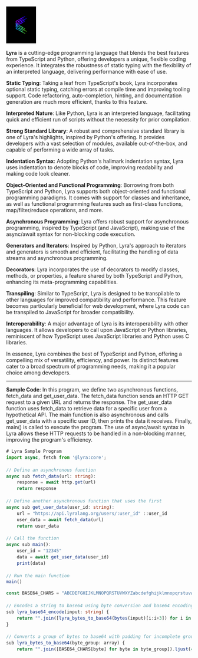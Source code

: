 ![Original Logo Symbol](assets/art/logo.png)

**Lyra** is a cutting-edge programming language that blends the best features from TypeScript and Python, offering developers a unique, flexible coding experience. It integrates the robustness of static typing with the flexibility of an interpreted language, delivering performance with ease of use.

**Static Typing**: Taking a leaf from TypeScript's book, Lyra incorporates optional static typing, catching errors at compile time and improving tooling support. Code refactoring, auto-completion, hinting, and documentation generation are much more efficient, thanks to this feature.

**Interpreted Nature**: Like Python, Lyra is an interpreted language, facilitating quick and efficient run of scripts without the necessity for prior compilation.

**Strong Standard Library**: A robust and comprehensive standard library is one of Lyra's highlights, inspired by Python's offering. It provides developers with a vast selection of modules, available out-of-the-box, and capable of performing a wide array of tasks.

**Indentation Syntax**: Adopting Python's hallmark indentation syntax, Lyra uses indentation to denote blocks of code, improving readability and making code look cleaner.

**Object-Oriented and Functional Programming**: Borrowing from both TypeScript and Python, Lyra supports both object-oriented and functional programming paradigms. It comes with support for classes and inheritance, as well as functional programming features such as first-class functions, map/filter/reduce operations, and more.

**Asynchronous Programming**: Lyra offers robust support for asynchronous programming, inspired by TypeScript (and JavaScript), making use of the async/await syntax for non-blocking code execution.

**Generators and Iterators**: Inspired by Python, Lyra's approach to iterators and generators is smooth and efficient, facilitating the handling of data streams and asynchronous programming.

**Decorators**: Lyra incorporates the use of decorators to modify classes, methods, or properties, a feature shared by both TypeScript and Python, enhancing its meta-programming capabilities.

**Transpiling**: Similar to TypeScript, Lyra is designed to be transpilable to other languages for improved compatibility and performance. This feature becomes particularly beneficial for web development, where Lyra code can be transpiled to JavaScript for broader compatibility.

**Interoperability**: A major advantage of Lyra is its interoperability with other languages. It allows developers to call upon JavaScript or Python libraries, reminiscent of how TypeScript uses JavaScript libraries and Python uses C libraries.

In essence, Lyra combines the best of TypeScript and Python, offering a compelling mix of versatility, efficiency, and power. Its distinct features cater to a broad spectrum of programming needs, making it a popular choice among developers.

---

**Sample Code**: In this program, we define two asynchronous functions, fetch_data and get_user_data. The fetch_data function sends an HTTP GET request to a given URL and returns the response. The get_user_data function uses fetch_data to retrieve data for a specific user from a hypothetical API. The main function is also asynchronous and calls get_user_data with a specific user ID, then prints the data it receives.
Finally, main() is called to execute the program. The use of async/await syntax in Lyra allows these HTTP requests to be handled in a non-blocking manner, improving the program's efficiency.



```typescript
# Lyra Sample Program
import async, fetch from '@lyra:core';

// Define an asynchronous function
async sub fetch_data(url: string): 
    response = await http.get(url)
    return response

// Define another asynchronous function that uses the first
async sub get_user_data(user_id: string): 
    url = "https://api.lyralang.org/users/:user_id" ::user_id
    user_data = await fetch_data(url)
    return user_data

// Call the function
async sub main():
    user_id = "12345"
    data = await get_user_data(user_id)
    print(data)

// Run the main function
main()
```


```typescript
const BASE64_CHARS = "ABCDEFGHIJKLMNOPQRSTUVWXYZabcdefghijklmnopqrstuvwxyz0123456789+/";

// Encodes a string to base64 using byte conversion and base64 encoding
sub lyra_base64_encode(input: string) { 
    return "".join([lyra_bytes_to_base64(bytes(input)[i:i+3]) for i in range(0, len(bytes(input)), 3)]);
}

// Converts a group of bytes to base64 with padding for incomplete groups
sub lyra_bytes_to_base64(byte_group: array) { 
    return "".join([BASE64_CHARS[byte] for byte in byte_group]).ljust(4, '=');
```
